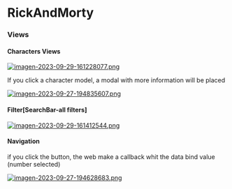 # RickAndMorty
### Views
#### Characters Views

[![imagen-2023-09-29-161228077.png](https://i.postimg.cc/dVq9B45w/imagen-2023-09-29-161228077.png)](https://postimg.cc/BXVDZcWV)
<p>If you click a character model, a modal with  more information will be placed</p>

[![imagen-2023-09-27-194835607.png](https://i.postimg.cc/2yR6HKkP/imagen-2023-09-27-194835607.png)](https://postimg.cc/ftCDy50K)

#### Filter[SearchBar-all filters]
[![imagen-2023-09-29-161412544.png](https://i.postimg.cc/PJSqkfn6/imagen-2023-09-29-161412544.png)](https://postimg.cc/1VNSGQt6)

#### Navigation
<p>if you click the button, the web make a callback whit the data bind value (number selected)</p>

[![imagen-2023-09-27-194628683.png](https://i.postimg.cc/yxcJszp1/imagen-2023-09-27-194628683.png)](https://postimg.cc/ct11BPN2)


